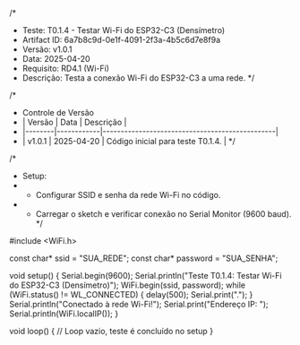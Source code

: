 /*
 * Teste: T0.1.4 - Testar Wi-Fi do ESP32-C3 (Densímetro)
 * Artifact ID: 6a7b8c9d-0e1f-4091-2f3a-4b5c6d7e8f9a
 * Versão: v1.0.1
 * Data: 2025-04-20
 * Requisito: RD4.1 (Wi-Fi)
 * Descrição: Testa a conexão Wi-Fi do ESP32-C3 a uma rede.
 */

/*
 * Controle de Versão
 * | Versão | Data       | Descrição                                      |
 * |--------|------------|------------------------------------------------|
 * | v1.0.1 | 2025-04-20 | Código inicial para teste T0.1.4.              |
 */

/*
 * Setup:
 * - Configurar SSID e senha da rede Wi-Fi no código.
 * - Carregar o sketch e verificar conexão no Serial Monitor (9600 baud).
 */

#include <WiFi.h>

const char* ssid = "SUA_REDE";
const char* password = "SUA_SENHA";

void setup() {
  Serial.begin(9600);
  Serial.println("Teste T0.1.4: Testar Wi-Fi do ESP32-C3 (Densímetro)");
  WiFi.begin(ssid, password);
  while (WiFi.status() != WL_CONNECTED) {
    delay(500);
    Serial.print(".");
  }
  Serial.println("Conectado à rede Wi-Fi!");
  Serial.print("Endereço IP: ");
  Serial.println(WiFi.localIP());
}

void loop() {
  // Loop vazio, teste é concluído no setup
}